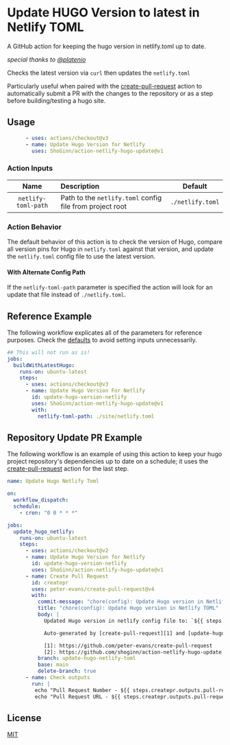 # Update HUGO Version to latest in Netlify TOML

A GitHub action for keeping the hugo version in netlify.toml up to date.

_special thanks to [@platenio](https://github.com/platenio/action-netlify-toml-update-hugo)_

Checks the latest version via `curl` then updates the `netlify.toml`

Particularly useful when paired with the [create-pull-request][1] action to automatically submit a PR with the changes to the repository or as a step before building/testing a hugo site.

## Usage

```yaml
      - uses: actions/checkout@v3
      - name: Update Hugo Version for Netlify
        uses: ShoGinn/action-netlify-hugo-update@v1
```

### Action Inputs

|        Name         | Description                                              |     Default      |
| :-----------------: | :------------------------------------------------------- | :--------------: |
| `netlify-toml-path` | Path to the `netlify.toml` config file from project root | `./netlify.toml` |

### Action Behavior

The default behavior of this action is to check the version of Hugo, compare all version pins for Hugo in `netlify.toml` against that version, and update the `netlify.toml` config file to use the latest version.

#### With Alternate Config Path

If the `netlify-toml-path` parameter is specified the action will look for an update that file instead of `./netlify.toml`.

## Reference Example

The following workflow explicates all of the parameters for reference purposes.
Check the [defaults](#action-inputs) to avoid setting inputs unnecessarily.

```yaml
## This will not run as is!
jobs:
  buildWithLatestHugo:
    runs-on: ubuntu-latest
    steps:
      - uses: actions/checkout@v3
      - name: Update Hugo Version For Netlify
        id: update-hugo-version-netlify
        uses: ShoGinn/action-netlify-hugo-update@v1
        with:
          netlify-toml-path: ./site/netlify.toml
```

## Repository Update PR Example

The following workflow is an example of using this action to keep your hugo project repository's dependencies up to date on a schedule; it uses the [create-pull-request][1] action for the last step.

```yaml
name: Update Hugo Netlify Toml

on:
  workflow_dispatch:
  schedule:
    - cron: "0 0 * * *"

jobs:
  update_hugo_netlify:
    runs-on: ubuntu-latest
    steps:
      - uses: actions/checkout@v2
      - name: Update Hugo Version for Netlify
        id: update-hugo-version-netlify
        uses: ShoGinn/action-netlify-hugo-update@v1
      - name: Create Pull Request
        id: createpr
        uses: peter-evans/create-pull-request@v4
        with:
          commit-message: "chore(config): Update Hugo version in Netlify TOML"
          title: "chore(config): Update Hugo version in Netlify TOML"
          body: |
            Updated Hugo version in netlify config file to: `${{ steps.update-hugo-version-netlify.outputs.latestVersion }}`

            Auto-generated by [create-pull-request][1] and [update-hugo-netlify-toml][1]

            [1]: https://github.com/peter-evans/create-pull-request
            [2]: https://github.com/shoginn/action-netlify-hugo-update
          branch: update-hugo-netlify-toml
          base: main
          delete-branch: true
      - name: Check outputs
        run: |
         echo "Pull Request Number - ${{ steps.createpr.outputs.pull-request-number }}"
         echo "Pull Request URL - ${{ steps.createpr.outputs.pull-request-url }}"
```

## License

[MIT](LICENSE)

[1]: https://github.com/peter-evans/create-pull-request
